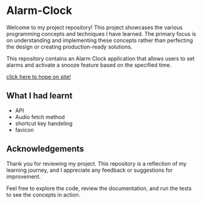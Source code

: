 # Alarm-Clock

Welcome to my project repository! This project showcases the various programming concepts and techniques I have learned. The primary focus is on understanding and implementing these concepts rather than perfecting the design or creating production-ready solutions.

This repository contains an Alarm Clock application that allows users to set alarms and activate a snooze feature based on the specified time.

[click here to hope on site!](https://qwertuhh-alarm-clock.netlify.app)

## What I had learnt

- API
- Audio fetch method
- shortcut key handeling
- favicon

## Acknowledgements

Thank you for reviewing my project. This repository is a reflection of my learning journey, and I appreciate any feedback or suggestions for improvement.

Feel free to explore the code, review the documentation, and run the tests to see the concepts in action.
